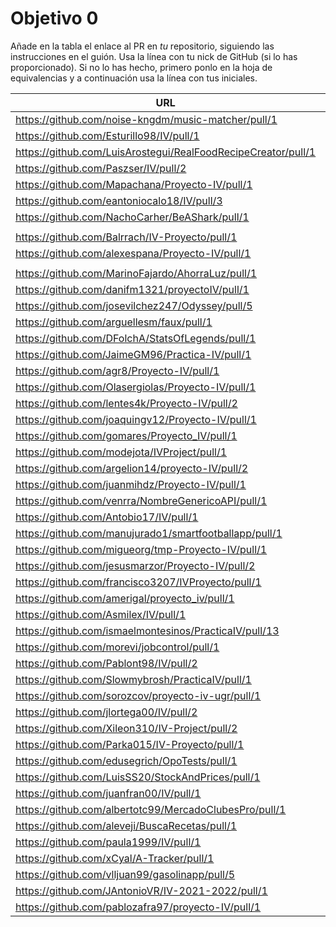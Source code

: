 # Objetivo 0

Añade en la tabla el enlace al PR en *tu* repositorio, siguiendo las instrucciones en
el guión. Usa la línea con tu nick de GitHub (si lo has proporcionado). Si no lo
has hecho, primero ponlo en la hoja de equivalencias y a continuación usa la
línea con tus iniciales.

| URL                                                           | Versión | Alcanzado |
|---------------------------------------------------------------|---------|-----------|
| https://github.com/noise-kngdm/music-matcher/pull/1           | 0.0.1   | ✓         |
| https://github.com/Esturillo98/IV/pull/1                      | 0.0.1   | ✓         |
| https://github.com/LuisArostegui/RealFoodRecipeCreator/pull/1 | 0.0.1   | ✓         |
| https://github.com/Paszser/IV/pull/2                          | 0.0.1   | ✓         |
| https://github.com/Mapachana/Proyecto-IV/pull/1               | 0.0.1   | ✓         |
| https://github.com/eantoniocalo18/IV/pull/3                   | 0.0.1   | ✓         |
| https://github.com/NachoCarher/BeAShark/pull/1                | 0.0.1   | ✓         |
| <!-- Enlace de C L A -->                                      |         |           |
| https://github.com/Balrrach/IV-Proyecto/pull/1                | 0.0.1   | ✓         |
| https://github.com/alexespana/Proyecto-IV/pull/1              | 0.0.1   | ✓         |
| <!-- Enlace de Javierexmar -->                                |         |           |
| https://github.com/MarinoFajardo/AhorraLuz/pull/1             | 0.0.1   | ✓         |
| https://github.com/danifm1321/proyectoIV/pull/1               | 0.0.1   | ✓         |
| https://github.com/josevilchez247/Odyssey/pull/5              | 0.0.1   | ✓         |
| https://github.com/arguellesm/faux/pull/1                     | 0.0.1   | ✓         |
| https://github.com/DFolchA/StatsOfLegends/pull/1              | 0.0.1   | ✓         |
| https://github.com/JaimeGM96/Practica-IV/pull/1               | 0.0.1   | ✓         |
| https://github.com/agr8/Proyecto-IV/pull/1                    | 0.0.1   | ✓         |
| https://github.com/Olasergiolas/Proyecto-IV/pull/1            | 0.0.1   | ✓         |
| https://github.com/lentes4k/Proyecto-IV/pull/2                | 0.0.1   | ✓         |
| https://github.com/joaquingv12/Proyecto-IV/pull/1             | 0.0.1   | ✓         |
| https://github.com/gomares/Proyecto_IV/pull/1                 |         | ✓         |
| https://github.com/modejota/IVProject/pull/1                  | 0.0.1   | ✓         |
| https://github.com/argelion14/proyecto-IV/pull/2              | 0.0.5   | ✓         |
| https://github.com/juanmihdz/Proyecto-IV/pull/1               |         | ✗         |
| https://github.com/venrra/NombreGenericoAPI/pull/1            | v0.0.0  | ✓         |
| https://github.com/Antobio17/IV/pull/1                        | 0.0.1   | ✓         |
| https://github.com/manujurado1/smartfootballapp/pull/1        | 0.0.1   | ✓         |
| https://github.com/migueorg/tmp-Proyecto-IV/pull/1            | 0.0.1   | ✓         |
| https://github.com/jesusmarzor/Proyecto-IV/pull/2             | 0.0.2   | ✓         |
| https://github.com/francisco3207/IVProyecto/pull/1            | 0.0.1   | ✓         |
| https://github.com/amerigal/proyecto_iv/pull/1                | 0.0.2   | ✓         |
| https://github.com/Asmilex/IV/pull/1                          | 0.0.2   | ✓         |
| https://github.com/ismaelmontesinos/PracticaIV/pull/13        | 0.0.2   | ✓         |
| https://github.com/morevi/jobcontrol/pull/1                   | 0.0.1   | ✓         |
| https://github.com/Pablont98/IV/pull/2                        | 0.0.1   | ✓         |
| https://github.com/Slowmybrosh/PracticaIV/pull/1              | 0.0.1   | ✓         |
| https://github.com/sorozcov/proyecto-iv-ugr/pull/1            | 0.0.2   | ✓         |
| https://github.com/jlortega00/IV/pull/2                       | 0.0.3   | ✗         |
| https://github.com/Xileon310/IV-Project/pull/2                | 0.0.2   | ✓         |
| https://github.com/Parka015/IV-Proyecto/pull/1                | 0.0.1   | ✓         |
| https://github.com/edusegrich/OpoTests/pull/1                 | 0.0.1   | ✓         |
| https://github.com/LuisSS20/StockAndPrices/pull/1             | 0.0.1   | ✓         |
| https://github.com/juanfran00/IV/pull/1                       | 0.0.2   | ✗         |
| https://github.com/albertotc99/MercadoClubesPro/pull/1        | 0.0.1   | ✓         |
| https://github.com/aleveji/BuscaRecetas/pull/1                | 0.0.2   | ✓         |
| https://github.com/paula1999/IV/pull/1                        | 0.0.1   | ✓         |
| https://github.com/xCyal/A-Tracker/pull/1                     |         | ✓         |
| https://github.com/vlljuan99/gasolinapp/pull/5                | 0.0.1   | ✓         |
| https://github.com/JAntonioVR/IV-2021-2022/pull/1             | 0.0.1   | ✓         |
| https://github.com/pablozafra97/proyecto-IV/pull/1            | 0.0.1   | ✓         |

